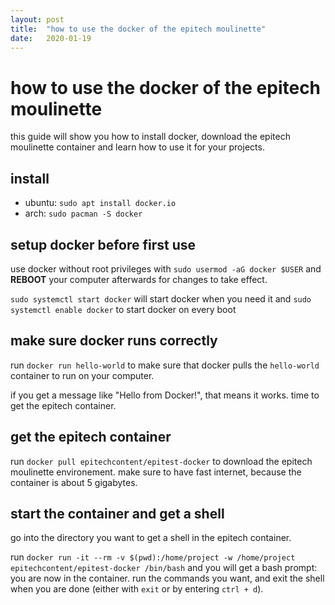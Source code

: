 ```yaml
---
layout: post
title:  "how to use the docker of the epitech moulinette"
date:   2020-01-19
---
```


# how to use the docker of the epitech moulinette

this guide will show you how to install docker, download the epitech moulinette container and learn how to use it for your projects.

## install

- ubuntu: `sudo apt install docker.io`
- arch: `sudo pacman -S docker`

## setup docker before first use

use docker without root privileges with `sudo usermod -aG docker $USER` and **REBOOT** your computer afterwards for changes to take effect.

`sudo systemctl start docker` will start docker when you need it and `sudo systemctl enable docker` to start docker on every boot

## make sure docker runs correctly

run `docker run hello-world` to make sure that docker pulls the `hello-world` container to run on your computer.

if you get a message like "Hello from Docker!", that means it works. time to get the epitech container.

## get the epitech container

run `docker pull epitechcontent/epitest-docker` to download the epitech moulinette environement. make sure to have fast internet, because the container is about 5 gigabytes.

## start the container and get a shell

go into the directory you want to get a shell in the epitech container.

run `docker run -it --rm -v $(pwd):/home/project -w /home/project epitechcontent/epitest-docker /bin/bash` and you will get a bash prompt: you are now in the container. run the commands you want, and exit the shell when you are done (either with `exit` or by entering `ctrl + d`).
